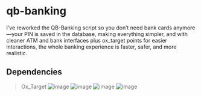# qb-banking
I’ve reworked the QB-Banking script so you don’t need bank cards anymore—your PIN is saved in the database, making everything simpler, and with cleaner ATM and bank interfaces plus ox_target points for easier interactions, the whole banking experience is faster, safer, and more realistic.

## Dependencies
  > Ox_Target
> ![image](https://github.com/user-attachments/assets/f40982ba-86a7-4142-99e9-77d10c0f9e19)
![image](https://github.com/user-attachments/assets/82bbe194-fc19-43f3-a7fc-cf1d37b806c6)
> ![image](https://github.com/user-attachments/assets/53965971-a52c-4caf-b503-512be7988a78)
![image](https://github.com/user-attachments/assets/ef13f098-ab86-4cd6-ad12-a520c3b75dda)
